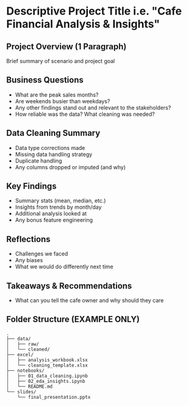 # Descriptive Project Title i.e. "Cafe Financial Analysis & Insights" 

## Project Overview (1 Paragraph)
Brief summary of scenario and project goal 

## Business Questions 
- What are the peak sales months?
- Are weekends busier than weekdays?
- Any other findings stand out and relevant to the stakeholders?
- How reliable was the data?  What cleaning was needed?

## Data Cleaning Summary 
- Data type corrections made
- Missing data handling strategy
- Duplicate handling
- Any columns dropped or imputed (and why)

## Key Findings
- Summary stats (mean, median, etc.)
- Insights from trends by month/day
- Additional analysis looked at
- Any bonus feature engineering

## Reflections
- Challenges we faced
- Any biases
- What we would do differently next time

## Takeaways & Recommendations 
- What can you tell the cafe owner and why should they care 

## Folder Structure (EXAMPLE ONLY)
```text
.
├── data/
│   ├── raw/
│   └── cleaned/
├── excel/
│   ├── analysis_workbook.xlsx
│   └── cleaning_template.xlsx
├── notebooks/
│   ├── 01_data_cleaning.ipynb
│   ├── 02_eda_insights.ipynb
│   └── README.md
└── slides/
    └── final_presentation.pptx

